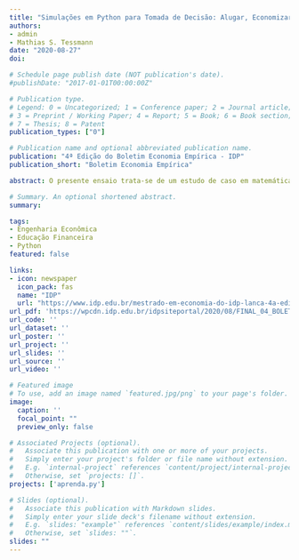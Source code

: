 ```yaml
---
title: "Simulações em Python para Tomada de Decisão: Alugar, Economizar e Pagar à Vista ou Financiar um Imóvel"
authors:
- admin
- Mathias S. Tessmann
date: "2020-08-27"
doi:

# Schedule page publish date (NOT publication's date).
#publishDate: "2017-01-01T00:00:00Z"

# Publication type.
# Legend: 0 = Uncategorized; 1 = Conference paper; 2 = Journal article;
# 3 = Preprint / Working Paper; 4 = Report; 5 = Book; 6 = Book section;
# 7 = Thesis; 8 = Patent
publication_types: ["0"]

# Publication name and optional abbreviated publication name.
publication: "4ª Edição do Boletim Economia Empírica - IDP"
publication_short: "Boletim Economia Empírica"

abstract: O presente ensaio trata-se de um estudo de caso em matemática financeira resolvido em Python. O mesmo envolve calcular diferentes cenários com relação a aquisição - ou não - de um imóvel. Além disso, aborda a manipulação de tabelas com o pacote Pandas e a produção de gráficos com Matplotlib. Veja o material completo para mais detalhes.

# Summary. An optional shortened abstract.
summary:

tags:
- Engenharia Econômica
- Educação Financeira
- Python
featured: false

links:
- icon: newspaper
  icon_pack: fas
  name: "IDP"
  url: "https://www.idp.edu.br/mestrado-em-economia-do-idp-lanca-4a-edicao-do-boletim-economia-empirica/"
url_pdf: 'https://wpcdn.idp.edu.br/idpsiteportal/2020/08/FINAL_04_BOLETIM_ECONOMIA_EMP%C3%8DRICA.pdf'
url_code: ''
url_dataset: ''
url_poster: ''
url_project: ''
url_slides: ''
url_source: ''
url_video: ''

# Featured image
# To use, add an image named `featured.jpg/png` to your page's folder.
image:
  caption: ''
  focal_point: ""
  preview_only: false

# Associated Projects (optional).
#   Associate this publication with one or more of your projects.
#   Simply enter your project's folder or file name without extension.
#   E.g. `internal-project` references `content/project/internal-project/index.md`.
#   Otherwise, set `projects: []`.
projects: ['aprenda.py']

# Slides (optional).
#   Associate this publication with Markdown slides.
#   Simply enter your slide deck's filename without extension.
#   E.g. `slides: "example"` references `content/slides/example/index.md`.
#   Otherwise, set `slides: ""`.
slides: ""
---
```

